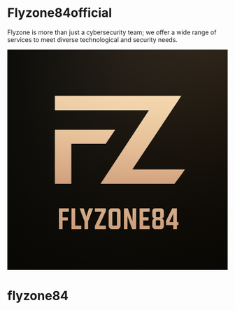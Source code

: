 # Flyzone84official

Flyzone is more than just a cybersecurity team; we offer a wide range of services to meet diverse technological and security needs.


![Alt Text](file_000000008c0462309fa166e1aab3b8cc.png)





# flyzone84
